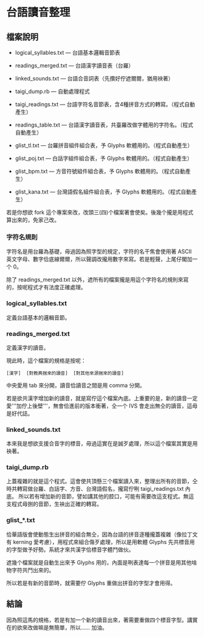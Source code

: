 # 台語讀音整理

## 檔案說明

* logical_syllables.txt — 台語基本邏輯音節表
* readings_merged.txt — 台語漢字讀音表（台羅）
* linked_sounds.txt — 台語合音詞表（先攢好佇遮爾爾，猶用袂著）

* taigi_dump.rb — 自動處理程式

* taigi_readings.txt — 台語字符名音節表，含4種拼音方式的轉寫。（程式自動產生）
* readings_table.txt — 台語漢字讀音表，共臺羅改做字體用的字符名。（程式自動產生）
* glist_tl.txt — 台羅拼音組件組合表，予 Glyphs 軟體用的。（程式自動產生）
* glist_poj.txt — 白話字組件組合表，予 Glyphs 軟體用的。（程式自動產生）
* glist_bpm.txt — 方音符號組件組合表，予 Glyphs 軟體用的。（程式自動產生）
* glist_kana.txt — 台灣語假名組件組合表，予 Glyphs 軟體用的。（程式自動產生）

若是你想欲 fork 這个專案來改，改頭三(四)个檔案著會使矣。後幾个攏是用程式算出來的，免家己改。

### 字符名規則

字符名是用台羅為基礎，毋過因為照字型的規定，字符的名干焦會使用著 ASCII 英文字母、數字佮底線爾爾，所以聲調改攏用數字來寫。若是輕聲，上尾仔閣加一个 0。

除了 readings_merged.txt 以外，遮所有的檔案攏是用這个字符名的規則來寫的，按呢程式才有法度正確處理。

### logical_syllables.txt

定義台語基本的邏輯音節。

### readings_merged.txt

定義漢字的讀音。

現此時，這个檔案的規格是按呢：

    [漢字]  [對教典揣來的讀音]  [對其他來源揣來的讀音]

中央愛用 tab 來分開，讀音佮讀音之間是用 comma 分開。


若是欲共漢字增加新的讀音，就是寫佇這个檔案內底。上重要的是，新的讀音一定愛'''加佇上後壁'''，無會佮進前的版本衝著，仝一个 IVS 會走出無仝的讀音，這毋是好代誌。

### linked_sounds.txt

本來我是想欲支援合音字的標音，毋過這實在是誠歹處理，所以這个檔案其實是用袂著。

### taigi_dump.rb

上蓋複雜的就是這个程式。這會使共頂懸三个檔案讀入來，整理出所有的音節，仝時共轉寫做台羅、白話字、方音、台灣語假名，攏寫佇咧 taigi_readings.txt 內底。
所以若有增加新的音節，譬如講其他的腔口，可能有需要改這支程式。無這支程式毋捌的音節，生袂出正確的轉寫。

### glist_*.txt

佮華語版會使動態生出拼音的組合無仝，因為台語的拼音逐種攏蓋複雜（像拉丁文有 kerning 愛考慮），用程式來組合傷歹處理，所以是用軟體 Glyphs 先共標音用的字型做予好勢。系統才來共漢字佮標音字體鬥做伙。

遮幾个檔案就是自動生出來予 Glyphs 用的，內面是咧表達每一个拼音是用其他啥物字符共鬥出來的。

所以若是有新的音節時，就需要佇 Glyphs 重做出拼音的字型才會用得。

## 結論

因為照這馬的規格，若是有加一个新的讀音出來，著需要重做四个標音字型。講實在的欲來改做嘛是無簡單，所以…… 加油。
